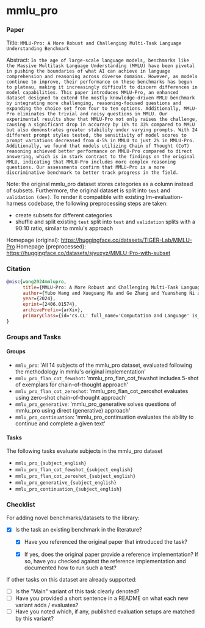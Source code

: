 # mmlu_pro

### Paper

Title: `MMLU-Pro: A More Robust and Challenging Multi-Task Language Understanding Benchmark`

Abstract: `In the age of large-scale language models, benchmarks like the Massive Multitask Language Understanding (MMLU) have been pivotal in pushing the boundaries of what AI can achieve in language comprehension and reasoning across diverse domains. However, as models continue to improve, their performance on these benchmarks has begun to plateau, making it increasingly difficult to discern differences in model capabilities. This paper introduces MMLU-Pro, an enhanced dataset designed to extend the mostly knowledge-driven MMLU benchmark by integrating more challenging, reasoning-focused questions and expanding the choice set from four to ten options. Additionally, MMLU-Pro eliminates the trivial and noisy questions in MMLU. Our experimental results show that MMLU-Pro not only raises the challenge, causing a significant drop in accuracy by 16% to 33% compared to MMLU but also demonstrates greater stability under varying prompts. With 24 different prompt styles tested, the sensitivity of model scores to prompt variations decreased from 4-5% in MMLU to just 2% in MMLU-Pro. Additionally, we found that models utilizing Chain of Thought (CoT) reasoning achieved better performance on MMLU-Pro compared to direct answering, which is in stark contrast to the findings on the original MMLU, indicating that MMLU-Pro includes more complex reasoning questions. Our assessments confirm that MMLU-Pro is a more discriminative benchmark to better track progress in the field.`

Note: the original mmlu_pro dataset stores categories as a column instead of subsets. Furthermore, the original dataset is split into `test` and `validation (dev)`. To render it compatible with existing lm-evaluation-harness codebase, the following preprocessing steps are taken:
- create subsets for different categories
- shuffle and split existing `test` split into `test` and `validation` splits with a 90:10 ratio, similar to mmlu's approach

Homepage (original): https://huggingface.co/datasets/TIGER-Lab/MMLU-Pro
Homepage (preprocessed): https://huggingface.co/datasets/sjyuxyz/MMLU-Pro-with-subset

### Citation

```bibtex
@misc{wang2024mmlupro,
      title={MMLU-Pro: A More Robust and Challenging Multi-Task Language Understanding Benchmark}, 
      author={Yubo Wang and Xueguang Ma and Ge Zhang and Yuansheng Ni and Abhranil Chandra and Shiguang Guo and Weiming Ren and Aaran Arulraj and Xuan He and Ziyan Jiang and Tianle Li and Max Ku and Kai Wang and Alex Zhuang and Rongqi Fan and Xiang Yue and Wenhu Chen},
      year={2024},
      eprint={2406.01574},
      archivePrefix={arXiv},
      primaryClass={id='cs.CL' full_name='Computation and Language' is_active=True alt_name='cmp-lg' in_archive='cs' is_general=False description='Covers natural language processing. Roughly includes material in ACM Subject Class I.2.7. Note that work on artificial languages (programming languages, logics, formal systems) that does not explicitly address natural-language issues broadly construed (natural-language processing, computational linguistics, speech, text retrieval, etc.) is not appropriate for this area.'}
}
```

### Groups and Tasks

#### Groups

* `mmlu_pro`: 'All 14 subjects of the mmlu_pro dataset, evaluated following the methodology in mmlu's original implementation'
* `mmlu_pro_flan_cot_fewshot`: 'mmlu_pro_flan_cot_fewshot includes 5-shot of exemplars for chain-of-thought approach'
* `mmlu_pro_flan_cot_zeroshot`: 'mmlu_pro_flan_cot_zeroshot evaluates using zero-shot chain-of-thought approach'
* `mmlu_pro_generative`:  'mmlu_pro_generative solves questions of mmlu_pro using direct (generative) approach'
* `mmlu_pro_continuation`: 'mmlu_pro_continuation evaluates the ability to continue and complete a given text'

#### Tasks

The following tasks evaluate subjects in the mmlu_pro dataset
- `mmlu_pro_{subject_english}`
- `mmlu_pro_flan_cot_fewshot_{subject_english}`
- `mmlu_pro_flan_cot_zeroshot_{subject_english}`
- `mmlu_pro_generative_{subject_english}`
- `mmlu_pro_continuation_{subject_english}`

### Checklist

For adding novel benchmarks/datasets to the library:
* [x] Is the task an existing benchmark in the literature?
  * [x] Have you referenced the original paper that introduced the task?
  * [x] If yes, does the original paper provide a reference implementation? If so, have you checked against the reference implementation and documented how to run such a test?


If other tasks on this dataset are already supported:
* [ ] Is the "Main" variant of this task clearly denoted?
* [ ] Have you provided a short sentence in a README on what each new variant adds / evaluates?
* [ ] Have you noted which, if any, published evaluation setups are matched by this variant?
